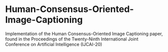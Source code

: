 # Human-Consensus-Oriented-Image-Captioning
Implementation of the Human Consensus-Oriented Image Captioning paper, found in the Proceedings of the Twenty-Ninth International Joint Conference on Artificial Intelligence (IJCAI-20)
